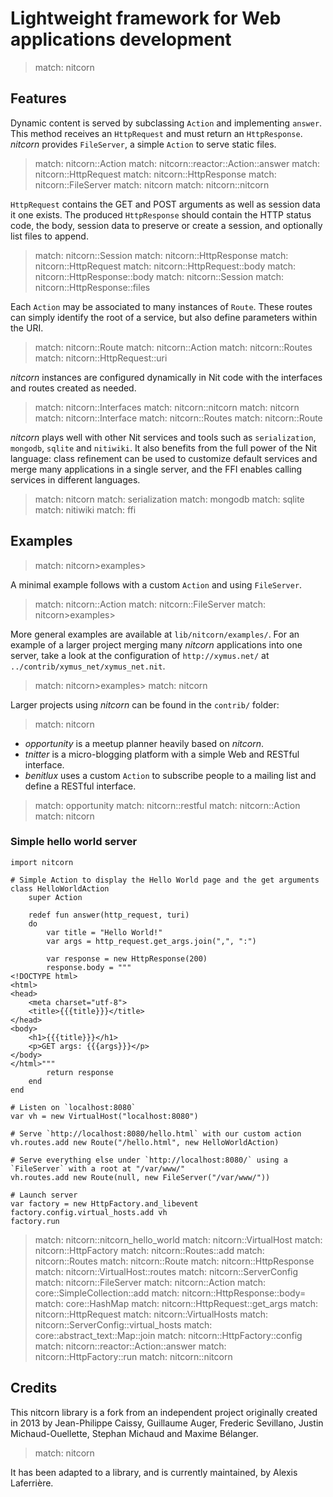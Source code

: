 # Lightweight framework for Web applications development

> match: nitcorn

## Features

Dynamic content is served by subclassing `Action` and implementing `answer`.
This method receives an `HttpRequest` and must return an `HttpResponse`.
_nitcorn_ provides `FileServer`, a simple `Action` to serve static files.

> match: nitcorn::Action
> match: nitcorn::reactor::Action::answer
> match: nitcorn::HttpRequest
> match: nitcorn::HttpResponse
> match: nitcorn::FileServer
> match: nitcorn
> match: nitcorn::nitcorn

`HttpRequest` contains the GET and POST arguments as well as session data it one exists.
The produced `HttpResponse` should contain the HTTP status code, the body,
session data to preserve or create a session, and optionally list files to append.

> match: nitcorn::Session
> match: nitcorn::HttpResponse
> match: nitcorn::HttpRequest
> match: nitcorn::HttpRequest::body
> match: nitcorn::HttpResponse::body
> match: nitcorn::Session
> match: nitcorn::HttpResponse::files

Each `Action` may be associated to many instances of `Route`.
These routes can simply identify the root of a service,
but also define parameters within the URI.

> match: nitcorn::Route
> match: nitcorn::Action
> match: nitcorn::Routes
> match: nitcorn::HttpRequest::uri

_nitcorn_ instances are configured dynamically in Nit code with the interfaces and routes created as needed.

> match: nitcorn::Interfaces
> match: nitcorn::nitcorn
> match: nitcorn
> match: nitcorn::Interface
> match: nitcorn::Routes
> match: nitcorn::Route

_nitcorn_ plays well with other Nit services and tools such as `serialization`, `mongodb`, `sqlite` and `nitiwiki`.
It also benefits from the full power of the Nit language:
class refinement can be used to customize default services and merge many applications in a single server,
and the FFI enables calling services in different languages.

> match: nitcorn
> match: serialization
> match: mongodb
> match: sqlite
> match: nitiwiki
> match: ffi

## Examples

> match: nitcorn>examples>

A minimal example follows with a custom `Action` and using `FileServer`.

> match: nitcorn::Action
> match: nitcorn::FileServer
> match: nitcorn>examples>

More general examples are available at `lib/nitcorn/examples/`.
For an example of a larger project merging many _nitcorn_ applications into one server,
take a look at the configuration of `http://xymus.net/` at `../contrib/xymus_net/xymus_net.nit`.

> match: nitcorn>examples>
> match: nitcorn

Larger projects using _nitcorn_ can be found in the `contrib/` folder:

> match: nitcorn

* _opportunity_ is a meetup planner heavily based on _nitcorn_.
* _tnitter_ is a micro-blogging platform with a simple Web and RESTful interface.
* _benitlux_ uses a custom `Action` to subscribe people to a mailing list and define a RESTful interface.

> match: opportunity
> match: nitcorn::restful
> match: nitcorn::Action
> match: nitcorn

### Simple hello world server

~~~
import nitcorn

# Simple Action to display the Hello World page and the get arguments
class HelloWorldAction
	super Action

	redef fun answer(http_request, turi)
	do
		var title = "Hello World!"
		var args = http_request.get_args.join(",", ":")

		var response = new HttpResponse(200)
		response.body = """
<!DOCTYPE html>
<html>
<head>
	<meta charset="utf-8">
	<title>{{{title}}}</title>
</head>
<body>
	<h1>{{{title}}}</h1>
	<p>GET args: {{{args}}}</p>
</body>
</html>"""
		return response
	end
end

# Listen on `localhost:8080`
var vh = new VirtualHost("localhost:8080")

# Serve `http://localhost:8080/hello.html` with our custom action
vh.routes.add new Route("/hello.html", new HelloWorldAction)

# Serve everything else under `http://localhost:8080/` using a `FileServer` with a root at "/var/www/"
vh.routes.add new Route(null, new FileServer("/var/www/"))

# Launch server
var factory = new HttpFactory.and_libevent
factory.config.virtual_hosts.add vh
factory.run
~~~

> match: nitcorn::nitcorn_hello_world
> match: nitcorn::VirtualHost
> match: nitcorn::HttpFactory
> match: nitcorn::Routes::add
> match: nitcorn::Routes
> match: nitcorn::Route
> match: nitcorn::HttpResponse
> match: nitcorn::VirtualHost::routes
> match: nitcorn::ServerConfig
> match: nitcorn::FileServer
> match: nitcorn::Action
> match: core::SimpleCollection::add
> match: nitcorn::HttpResponse::body=
> match: core::HashMap
> match: nitcorn::HttpRequest::get_args
> match: nitcorn::HttpRequest
> match: nitcorn::VirtualHosts
> match: nitcorn::ServerConfig::virtual_hosts
> match: core::abstract_text::Map::join
> match: nitcorn::HttpFactory::config
> match: nitcorn::reactor::Action::answer
> match: nitcorn::HttpFactory::run
> match: nitcorn::nitcorn

## Credits

This nitcorn library is a fork from an independent project originally created in 2013 by
Jean-Philippe Caissy, Guillaume Auger, Frederic Sevillano, Justin Michaud-Ouellette,
Stephan Michaud and Maxime Bélanger.

> match: nitcorn

It has been adapted to a library, and is currently maintained, by Alexis Laferrière.

